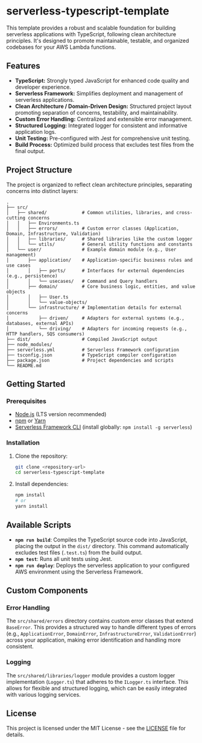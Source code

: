 # serverless-typescript-template

This template provides a robust and scalable foundation for building serverless applications with TypeScript, following clean architecture principles. It's designed to promote maintainable, testable, and organized codebases for your AWS Lambda functions.

## Features

*   **TypeScript:** Strongly typed JavaScript for enhanced code quality and developer experience.
*   **Serverless Framework:** Simplifies deployment and management of serverless applications.
*   **Clean Architecture / Domain-Driven Design:** Structured project layout promoting separation of concerns, testability, and maintainability.
*   **Custom Error Handling:** Centralized and extensible error management.
*   **Structured Logging:** Integrated logger for consistent and informative application logs.
*   **Unit Testing:** Pre-configured with Jest for comprehensive unit testing.
*   **Build Process:** Optimized build process that excludes test files from the final output.

## Project Structure

The project is organized to reflect clean architecture principles, separating concerns into distinct layers:

```
.
├── src/
│   ├── shared/             # Common utilities, libraries, and cross-cutting concerns
│   │   ├── Environments.ts
│   │   ├── errors/         # Custom error classes (Application, Domain, Infrastructure, Validation)
│   │   ├── libraries/      # Shared libraries like the custom logger
│   │   └── utils/          # General utility functions and constants
│   └── user/               # Example domain module (e.g., User management)
│       ├── application/    # Application-specific business rules and use cases
│       │   ├── ports/      # Interfaces for external dependencies (e.g., persistence)
│       │   └── usecases/   # Command and Query handlers
│       ├── domain/         # Core business logic, entities, and value objects
│       │   ├── User.ts
│       │   └── value-objects/
│       └── infrastructure/ # Implementation details for external concerns
│           ├── driven/     # Adapters for external systems (e.g., databases, external APIs)
│           └── driving/    # Adapters for incoming requests (e.g., HTTP handlers, SQS consumers)
├── dist/                   # Compiled JavaScript output
├── node_modules/
├── serverless.yml          # Serverless Framework configuration
├── tsconfig.json           # TypeScript compiler configuration
├── package.json            # Project dependencies and scripts
└── README.md
```

## Getting Started

### Prerequisites

*   [Node.js](https://nodejs.org/en/) (LTS version recommended)
*   [npm](https://www.npmjs.com/) or [Yarn](https://yarnpkg.com/)
*   [Serverless Framework CLI](https://www.serverless.com/framework/docs/getting-started) (install globally: `npm install -g serverless`)

### Installation

1.  Clone the repository:
    ```bash
    git clone <repository-url>
    cd serverless-typescript-template
    ```
2.  Install dependencies:
    ```bash
    npm install
    # or
    yarn install
    ```

## Available Scripts

*   **`npm run build`**: Compiles the TypeScript source code into JavaScript, placing the output in the `dist/` directory. This command automatically excludes test files (`.test.ts`) from the build output.
*   **`npm test`**: Runs all unit tests using Jest.
*   **`npm run deploy`**: Deploys the serverless application to your configured AWS environment using the Serverless Framework.

## Custom Components

### Error Handling

The `src/shared/errors` directory contains custom error classes that extend `BaseError`. This provides a structured way to handle different types of errors (e.g., `ApplicationError`, `DomainError`, `InfrastructureError`, `ValidationError`) across your application, making error identification and handling more consistent.

### Logging

The `src/shared/libraries/logger` module provides a custom logger implementation (`Logger.ts`) that adheres to the `ILogger.ts` interface. This allows for flexible and structured logging, which can be easily integrated with various logging services.

## License

This project is licensed under the MIT License - see the [LICENSE](LICENSE) file for details.